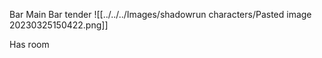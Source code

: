 Bar
Main Bar tender
![[../../../Images/shadowrun characters/Pasted image 20230325150422.png]]

Has room